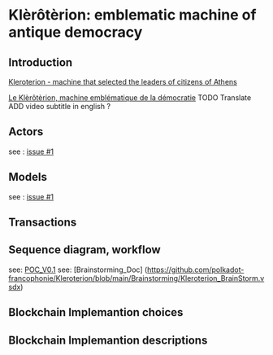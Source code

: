 # Klèrôtèrion: emblematic machine of antique democracy


## Introduction

[Kleroterion - machine that selected the leaders of citizens of Athens](https://www.youtube.com/watch?v=1DhgkqJCIBA)

[Le Klèrôtèrion, machine emblématique de la démocratie](https://youtu.be/bWV8MZ7N90o)
TODO Translate  ADD video subtitle in english  ?

## Actors

see : [issue #1](https://github.com/polkadot-francophonie/Kleroterion/issues/1)

## Models

see : [issue #1](https://github.com/polkadot-francophonie/Kleroterion/issues/1)


## Transactions

## Sequence diagram, workflow

see: [POC_V0.1](https://github.com/polkadot-francophonie/Kleroterion/blob/main/Brainstorming/Kleroterion_V0.1_POC%20-%20Page%201.pdf)
see: [Brainstorming_Doc] (https://github.com/polkadot-francophonie/Kleroterion/blob/main/Brainstorming/Kleroterion_BrainStorm.vsdx) 

## Blockchain Implemantion choices 

## Blockchain Implemantion descriptions 


